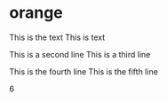 # orange
This is the text
This is text

This is a second line
This is a third line

This is the fourth line
This is the fifth line

6

